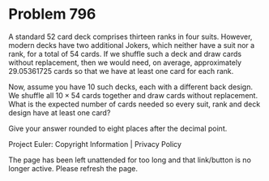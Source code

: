 #   Problem 796

   A standard $52$ card deck comprises thirteen ranks in four suits. However,
   modern decks have two additional Jokers, which neither have a suit nor a
   rank, for a total of $54$ cards. If we shuffle such a deck and draw cards
   without replacement, then we would need, on average, approximately
   $29.05361725$ cards so that we have at least one card for each rank.

   Now, assume you have $10$ such decks, each with a different back design.
   We shuffle all $10 \times 54$ cards together and draw cards without
   replacement. What is the expected number of cards needed so every suit,
   rank and deck design have at least one card?

   Give your answer rounded to eight places after the decimal point.

   Project Euler: Copyright Information | Privacy Policy

   The page has been left unattended for too long and that link/button is no
   longer active. Please refresh the page.
